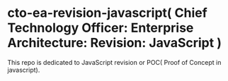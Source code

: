 # cto-ea-revision-javascript( Chief Technology Officer: Enterprise Architecture: Revision: JavaScript )

This repo is dedicated to JavaScript revision or POC( Proof of Concept in javascript).
